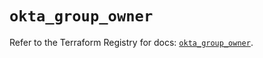 # `okta_group_owner`

Refer to the Terraform Registry for docs: [`okta_group_owner`](https://registry.terraform.io/providers/okta/okta/4.15.0/docs/resources/group_owner).
